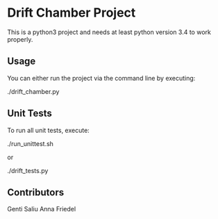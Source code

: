 
# Drift Chamber Project

This is a python3 project and needs at least python version 3.4 to work properly.

## Usage

You can either run the project via the command line by executing:

./drift_chamber.py

## Unit Tests

To run all unit tests, execute:

./run_unittest.sh

or

./drift_tests.py

## Contributors

Genti Saliu
Anna Friedel